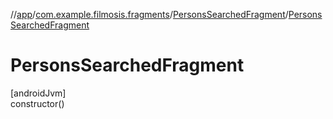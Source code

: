 //[app](../../../index.md)/[com.example.filmosis.fragments](../index.md)/[PersonsSearchedFragment](index.md)/[PersonsSearchedFragment](-persons-searched-fragment.md)

# PersonsSearchedFragment

[androidJvm]\
constructor()
